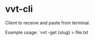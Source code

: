 vvt-cli
=======
Client to receive and paste from terminal.

Example usage:
`vvt -get {slug} > file.txt
